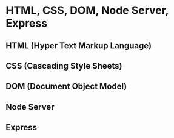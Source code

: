 # HTML, CSS, DOM, Node Server, Express

## HTML (Hyper Text Markup Language)

## CSS (Cascading Style Sheets)

## DOM (Document Object Model)

## Node Server

## Express
